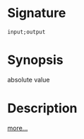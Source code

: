# Signature
```vikid-signature
input;output
```

# Synopsis
absolute value

# Description

[more...](https://en.wikipedia.org/wiki/Absolute_value)